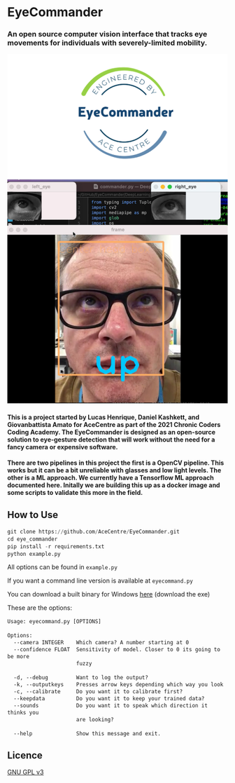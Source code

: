 # EyeCommander
### An open source computer vision interface that tracks eye movements for individuals with severely-limited mobility. 

![Logo](/misc/logo.png)
![Screenshot](/misc/screenshot.png)

#### This is a project started by Lucas Henrique, Daniel Kashkett, and Giovanbattista Amato for AceCentre as part of the 2021 Chronic Coders Coding Academy. The EyeCommander is designed as an open-source solution to eye-gesture detection that will work without the need for a fancy camera or expensive software.

#### There are two pipelines in this project the first is a OpenCV pipeline. This works  but it can be a bit unreliable with glasses and low light levels. The other is a ML approach. We currently have a Tensorflow ML approach documented here. Initally we are building this up as a docker image and some scripts to validate this more in the field. 

## How to Use

```python
git clone https://github.com/AceCentre/EyeCommander.git
cd eye_commander
pip install -r requirements.txt
python example.py
```

All options can be found in `example.py`

If you want a command line version is available at `eyecommand.py`

You can download a built binary for Windows [here](https://github.com/AceCentre/EyeCommander/releases/latest) (download the exe)

These are the options:

```
Usage: eyecommand.py [OPTIONS]

Options:
  --camera INTEGER    Which camera? A number starting at 0
  --confidence FLOAT  Sensitivity of model. Closer to 0 its going to be more
                      fuzzy

  -d, --debug         Want to log the output?
  -k, --outputkeys    Presses arrow keys depending which way you look
  -c, --calibrate     Do you want it to calibrate first?
  --keepdata          Do you want it to keep your trained data?
  --sounds            Do you want it to speak which direction it thinks you
                      are looking?

  --help              Show this message and exit.
```

## Licence

[GNU GPL v3](LICENCE.txt)



